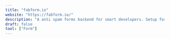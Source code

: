 ```yaml
---
title: "fabform.io"
website: "https://fabform.io/"
description: "A anti spam forms backend for smart developers. Setup form endpoints for static websites with ease."
draft: false
tool: ["Form"]
---
```

